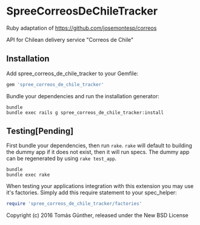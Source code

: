 SpreeCorreosDeChileTracker
==========================

Ruby adaptation of https://github.com/josemontesp/correos

API for Chilean delivery service "Correos de Chile"

Installation
------------

Add spree_correos_de_chile_tracker to your Gemfile:

```ruby
gem 'spree_correos_de_chile_tracker'
```

Bundle your dependencies and run the installation generator:

```shell
bundle
bundle exec rails g spree_correos_de_chile_tracker:install
```

Testing[Pending]
-------

First bundle your dependencies, then run `rake`. `rake` will default to building the dummy app if it does not exist, then it will run specs. The dummy app can be regenerated by using `rake test_app`.

```shell
bundle
bundle exec rake
```

When testing your applications integration with this extension you may use it's factories.
Simply add this require statement to your spec_helper:

```ruby
require 'spree_correos_de_chile_tracker/factories'
```

Copyright (c) 2016 Tomás Günther, released under the New BSD License
